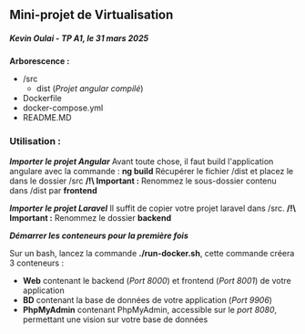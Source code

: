 ## Mini-projet de Virtualisation
##### Kevin Oulai - TP A1, le 31 mars 2025

**Arborescence :**
- /src
    - dist (*Projet angular compilé*)
- Dockerfile
- docker-compose.yml
- README.MD

### Utilisation :

***Importer le projet Angular***
Avant toute chose, il faut build l'application angulare avec la commande : **ng build**
Récupérer le fichier /dist et placez le dans le dossier /src
**/!\ Important :** Renommez le sous-dossier contenu dans /dist par **frontend**

***Importer le projet Laravel***
Il suffit de copier votre projet laravel dans /src.
**/!\ Important :** Renommez le dossier **backend**

***Démarrer les conteneurs pour la première fois***

Sur un bash, lancez la commande **./run-docker.sh**, cette commande créera 3 conteneurs :
- **Web** contenant le backend (*Port 8000*) et frontend (*Port 8001*) de votre application
- **BD** contenant la base de données de votre application (*Port 9906*)
- **PhpMyAdmin** contenant PhpMyAdmin, accessible sur le *port 8080*, permettant une vision sur votre base de données